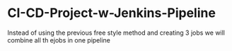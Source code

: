 # CI-CD-Project-w-Jenkins-Pipeline
Instead of using the previous free style method and creating 3 jobs we will combine all th ejobs in one pipeline 
